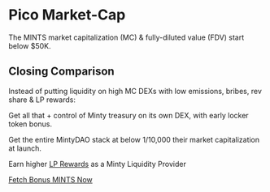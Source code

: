 # Pico Market-Cap

The MINTS market capitalization (MC) & fully-diluted value (FDV) start below $50K.

## Closing Comparison

Instead of putting liquidity on high MC DEXs with low emissions, bribes, rev share & LP rewards:

Get all that + control of Minty treasury on its own DEX, with early locker token bonus.

Get the entire MintyDAO stack at below 1/10,000 their market capitalization at launch.

Earn higher [LP Rewards](https://mintydao.io/liquidity) as a Minty Liquidity Provider

[Fetch Bonus MINTS Now](https://mintydao.io/fetch)
